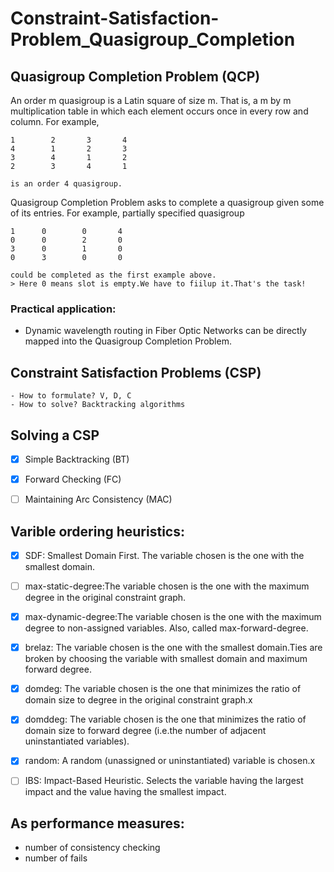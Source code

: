 # Constraint-Satisfaction-Problem_Quasigroup_Completion

## Quasigroup Completion Problem (QCP)

An order m quasigroup is a Latin square of size m. That is, a m by m multiplication table in which each element occurs once in every row and column. For example,
```
1        2       3       4
4        1       2       3
3        4       1       2
2        3       4       1

is an order 4 quasigroup. 
```

Quasigroup Completion Problem asks to complete a quasigroup given some of its entries. 
For example, partially specified quasigroup
```
1      0        0       4
0      0        2       0
3      0        1       0
0      3        0       0

could be completed as the first example above.
> Here 0 means slot is empty.We have to fiilup it.That's the task!
```

### Practical application:
- Dynamic wavelength routing in Fiber Optic Networks can be directly mapped into the Quasigroup Completion Problem.



## Constraint Satisfaction Problems (CSP)
```
- How to formulate? V, D, C
- How to solve? Backtracking algorithms
```
## Solving a CSP

- [x] Simple Backtracking (BT)
- [x] Forward Checking (FC)
- [ ] Maintaining Arc Consistency (MAC)


## Varible ordering heuristics: 

- [x] SDF: Smallest Domain First. The variable chosen is the one with the smallest domain.
 
- [ ] max-static-degree:The variable chosen is the one with the maximum degree in the original constraint graph.

- [x] max-dynamic-degree:The variable chosen is the one with the maximum degree to non-assigned variables. Also, called max-forward-degree.

- [x] brelaz: The variable chosen is the one with the smallest domain.Ties are broken by choosing the variable with smallest domain and maximum forward degree.

- [x] domdeg: The variable chosen is the one that minimizes the ratio of domain size to degree in the original constraint graph.x

- [x] domddeg: The variable chosen is the one that minimizes the ratio of domain size to forward degree (i.e.the number of adjacent uninstantiated variables).

- [x] random: A random (unassigned or uninstantiated) variable is chosen.x

- [ ] IBS: Impact-Based Heuristic. Selects the variable having the largest impact and the value having the smallest impact.




## As performance measures:
* number of consistency checking 
* number of fails



